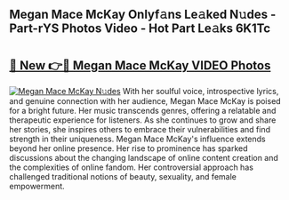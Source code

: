 ## Megan Mace McKay Onlyf𝚊ns Le𝚊ked N𝚞des - Part-rYS Photos Video - Hot Part Le𝚊ks 6K1Tc

# <h2><a href="http://ab20161.deff.icu/?id=Megan+Mace+McKay">🔗 New 👉🔴 Megan Mace McKay VIDEO Photos</a></h2>

[![Megan Mace McKay N𝚞des](https://i.imgur.com/qIhtaMM.gif)](http://ab20161.deff.icu/?id=Megan+Mace+McKay)
With her soulful voice, introspective lyrics, and genuine connection with her audience, Megan Mace McKay is poised for a bright future. Her music transcends genres, offering a relatable and therapeutic experience for listeners. As she continues to grow and share her stories, she inspires others to embrace their vulnerabilities and find strength in their uniqueness. Megan Mace McKay's influence extends beyond her online presence. Her rise to prominence has sparked discussions about the changing landscape of online content creation and the complexities of online fandom. Her controversial approach has challenged traditional notions of beauty, sexuality, and female empowerment.
